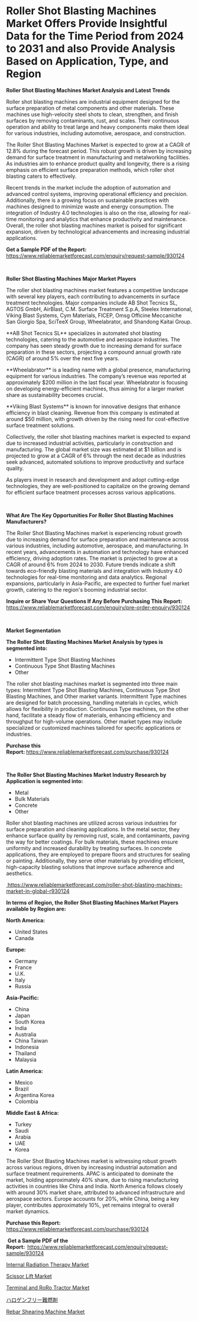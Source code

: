 <p><h1>Roller Shot Blasting Machines Market Offers Provide Insightful Data for the Time Period from 2024 to 2031 and also Provide Analysis Based on Application, Type, and Region</h1></p><p><strong>Roller Shot Blasting Machines Market Analysis and Latest Trends</strong></p>
<p><p>Roller shot blasting machines are industrial equipment designed for the surface preparation of metal components and other materials. These machines use high-velocity steel shots to clean, strengthen, and finish surfaces by removing contaminants, rust, and scales. Their continuous operation and ability to treat large and heavy components make them ideal for various industries, including automotive, aerospace, and construction.</p><p>The Roller Shot Blasting Machines Market is expected to grow at a CAGR of 12.8% during the forecast period. This robust growth is driven by increasing demand for surface treatment in manufacturing and metalworking facilities. As industries aim to enhance product quality and longevity, there is a rising emphasis on efficient surface preparation methods, which roller shot blasting caters to effectively.</p><p>Recent trends in the market include the adoption of automation and advanced control systems, improving operational efficiency and precision. Additionally, there is a growing focus on sustainable practices with machines designed to minimize waste and energy consumption. The integration of Industry 4.0 technologies is also on the rise, allowing for real-time monitoring and analytics that enhance productivity and maintenance. Overall, the roller shot blasting machines market is poised for significant expansion, driven by technological advancements and increasing industrial applications.</p></p>
<p><strong>Get a Sample PDF of the Report:&nbsp;</strong> <a href="https://www.reliablemarketforecast.com/enquiry/request-sample/930124">https://www.reliablemarketforecast.com/enquiry/request-sample/930124</a></p>
<p>&nbsp;</p>
<p><strong>Roller Shot Blasting Machines Major Market Players</strong></p>
<p><p>The roller shot blasting machines market features a competitive landscape with several key players, each contributing to advancements in surface treatment technologies. Major companies include AB Shot Tecnics SL, AGTOS GmbH, AirBlast, C.M. Surface Treatment S.p.A, Steelex International, Viking Blast Systems, Cym Materials, FICEP, Omsg Officine Meccaniche San Giorgio Spa, SciTeeX Group, Wheelabrator, and Shandong Kaitai Group.</p><p>**AB Shot Tecnics SL** specializes in automated shot blasting technologies, catering to the automotive and aerospace industries. The company has seen steady growth due to increasing demand for surface preparation in these sectors, projecting a compound annual growth rate (CAGR) of around 5% over the next five years.</p><p>**Wheelabrator** is a leading name with a global presence, manufacturing equipment for various industries. The company’s revenue was reported at approximately $200 million in the last fiscal year. Wheelabrator is focusing on developing energy-efficient machines, thus aiming for a larger market share as sustainability becomes crucial.</p><p>**Viking Blast Systems** is known for innovative designs that enhance efficiency in blast cleaning. Revenue from this company is estimated at around $50 million, with growth driven by the rising need for cost-effective surface treatment solutions.</p><p>Collectively, the roller shot blasting machines market is expected to expand due to increased industrial activities, particularly in construction and manufacturing. The global market size was estimated at $1 billion and is projected to grow at a CAGR of 6% through the next decade as industries seek advanced, automated solutions to improve productivity and surface quality.</p><p>As players invest in research and development and adopt cutting-edge technologies, they are well-positioned to capitalize on the growing demand for efficient surface treatment processes across various applications.</p></p>
<p>&nbsp;</p>
<p><strong>What Are The Key Opportunities For Roller Shot Blasting Machines Manufacturers?</strong></p>
<p><p>The Roller Shot Blasting Machines market is experiencing robust growth due to increasing demand for surface preparation and maintenance across various industries, including automotive, aerospace, and manufacturing. In recent years, advancements in automation and technology have enhanced efficiency, driving adoption rates. The market is projected to grow at a CAGR of around 6% from 2024 to 2030. Future trends indicate a shift towards eco-friendly blasting materials and integration with Industry 4.0 technologies for real-time monitoring and data analytics. Regional expansions, particularly in Asia-Pacific, are expected to further fuel market growth, catering to the region's booming industrial sector.</p></p>
<p><strong>Inquire or Share Your Questions If Any Before Purchasing This Report:</strong> <a href="https://www.reliablemarketforecast.com/enquiry/pre-order-enquiry/930124">https://www.reliablemarketforecast.com/enquiry/pre-order-enquiry/930124</a></p>
<p>&nbsp;</p>
<p><strong>Market Segmentation</strong></p>
<p><strong>The Roller Shot Blasting Machines Market Analysis by types is segmented into:</strong></p>
<p><ul><li>Intermittent Type Shot Blasting Machines</li><li>Continuous Type Shot Blasting Machines</li><li>Other</li></ul></p>
<p><p>The roller shot blasting machines market is segmented into three main types: Intermittent Type Shot Blasting Machines, Continuous Type Shot Blasting Machines, and Other market variants. Intermittent Type machines are designed for batch processing, handling materials in cycles, which allows for flexibility in production. Continuous Type machines, on the other hand, facilitate a steady flow of materials, enhancing efficiency and throughput for high-volume operations. Other market types may include specialized or customized machines tailored for specific applications or industries.</p></p>
<p><strong>Purchase this Report:&nbsp;</strong><a href="https://www.reliablemarketforecast.com/purchase/930124">https://www.reliablemarketforecast.com/purchase/930124</a></p>
<p>&nbsp;</p>
<p><strong>The Roller Shot Blasting Machines Market Industry Research by Application is segmented into:</strong></p>
<p><ul><li>Metal</li><li>Bulk Materials</li><li>Concrete</li><li>Other</li></ul></p>
<p><p>Roller shot blasting machines are utilized across various industries for surface preparation and cleaning applications. In the metal sector, they enhance surface quality by removing rust, scale, and contaminants, paving the way for better coatings. For bulk materials, these machines ensure uniformity and increased durability by treating surfaces. In concrete applications, they are employed to prepare floors and structures for sealing or painting. Additionally, they serve other materials by providing efficient, high-capacity blasting solutions that improve surface adherence and aesthetics.</p></p>
<p><a href="https://www.reliablemarketforecast.com/roller-shot-blasting-machines-market-in-global-r930124">&nbsp;https://www.reliablemarketforecast.com/roller-shot-blasting-machines-market-in-global-r930124</a></p>
<p><strong>In terms of Region, the Roller Shot Blasting Machines Market Players available by Region are:</strong></p>
<p>
    <p> <strong> North America: </strong>
        <ul>
            <li>United States</li>
            <li>Canada</li>
        </ul>
        </p> 
    <p> <strong> Europe: </strong>
        <ul>
            <li>Germany</li>
            <li>France</li>
            <li>U.K.</li>
            <li>Italy</li>
            <li>Russia</li>
        </ul>
        </p> 
    <p> <strong> Asia-Pacific: </strong>
        <ul>
            <li>China</li>
            <li>Japan</li>
            <li>South Korea</li>
            <li>India</li>
            <li>Australia</li>
            <li>China Taiwan</li>
            <li>Indonesia</li>
            <li>Thailand</li>
            <li>Malaysia</li>
        </ul>
        </p> 
    <p> <strong> Latin America: </strong>
        <ul>
            <li>Mexico</li>
            <li>Brazil</li>
            <li>Argentina Korea</li>
            <li>Colombia</li>
        </ul>
        </p> 
    <p> <strong> Middle East & Africa: </strong>
        <ul>
            <li>Turkey</li>
            <li>Saudi</li>
            <li>Arabia</li>
            <li>UAE</li>
            <li>Korea</li>
        </ul>
    </p>
    </p>
<p><p>The Roller Shot Blasting Machines market is witnessing robust growth across various regions, driven by increasing industrial automation and surface treatment requirements. APAC is anticipated to dominate the market, holding approximately 40% share, due to rising manufacturing activities in countries like China and India. North America follows closely with around 30% market share, attributed to advanced infrastructure and aerospace sectors. Europe accounts for 20%, while China, being a key player, contributes approximately 10%, yet remains integral to overall market dynamics.</p></p>
<p><strong>Purchase this Report: </strong><a href="https://www.reliablemarketforecast.com/purchase/930124">https://www.reliablemarketforecast.com/purchase/930124</a></p>
<p>&nbsp;<strong>Get a Sample PDF of the Report:&nbsp;&nbsp;</strong><a href="https://www.reliablemarketforecast.com/enquiry/request-sample/930124">https://www.reliablemarketforecast.com/enquiry/request-sample/930124</a></p>
<p><strong></strong></p>
<p><p><a href="https://www.linkedin.com/pulse/internal-radiation-therapy-market-trends-growth-outlook-2024-jixue?trackingId=J587pyxUTx62xGOEuQTGkA%3D%3D">Internal Radiation Therapy Market</a></p><p><a href="https://medium.com/@charlesporter2662/the-scissor-lift-market-is-anticipated-to-experience-significant-growth-with-a-projected-cagr-of-e0ddd0e9e777">Scissor Lift Market</a></p><p><a href="https://issuu.com/reportprime-2/docs/terminal-and-roro-tractor-market-si_3782f08781a6dd">Terminal and RoRo Tractor Market</a></p><p><a href="https://medium.com/@gordonjast2023/halogen-free-flame-retardant-market-%E3%81%AF-%E3%82%B3%E3%82%B9%E3%83%88%E7%AE%A1%E7%90%86%E3%81%A8%E5%8A%B9%E7%8E%87%E5%90%91%E4%B8%8A%E3%82%92%E5%84%AA%E5%85%88%E3%81%97%E3%81%BE%E3%81%99-%E3%81%95%E3%82%89%E3%81%AB-%E5%A0%B1%E5%91%8A%E6%9B%B8%E3%81%AF%E5%B8%82%E5%A0%B4%E3%81%AE%E9%9C%80%E8%A6%81%E9%9D%A2%E3%81%A8%E4%BE%9B%E7%B5%A6%E9%9D%A2%E3%81%AE%E4%B8%A1%E6%96%B9%E3%82%92%E3%82%AB%E3%83%90%E3%83%BC%E3%81%97%E3%81%A6%E3%81%84%E3%81%BE%E3%81%99-2270b9667f7f">ハロゲンフリー難燃剤</a></p><p><a href="https://www.linkedin.com/pulse/rebar-shearing-machine-market-size-growth-industry-analysis-snzac?trackingId=HuYaSb26SFyPHaxkZezrng%3D%3D">Rebar Shearing Machine Market</a></p></p>
